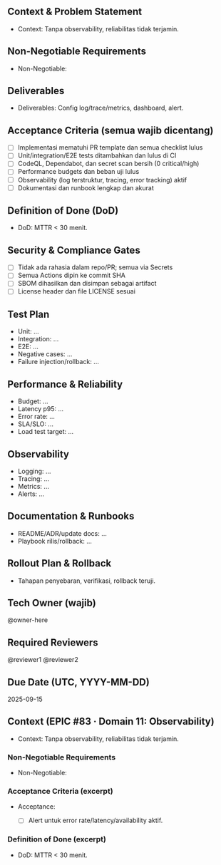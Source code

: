 <!-- AUTO:ENTERPRISE_TEMPLATE_V1 BEGIN -->
<!-- epic:#83 domain:11:Observability generated:2025-08-23T16:31:32.439Z -->
## Context & Problem Statement
- Context: Tanpa observability, reliabilitas tidak terjamin.

## Non-Negotiable Requirements
- Non-Negotiable:

## Deliverables
- Deliverables: Config log/trace/metrics, dashboard, alert.

## Acceptance Criteria (semua wajib dicentang)
- [ ] Implementasi mematuhi PR template dan semua checklist lulus
- [ ] Unit/integration/E2E tests ditambahkan dan lulus di CI
- [ ] CodeQL, Dependabot, dan secret scan bersih (0 critical/high)
- [ ] Performance budgets dan beban uji lulus
- [ ] Observability (log terstruktur, tracing, error tracking) aktif
- [ ] Dokumentasi dan runbook lengkap dan akurat

## Definition of Done (DoD)
- DoD: MTTR < 30 menit.

## Security & Compliance Gates
- [ ] Tidak ada rahasia dalam repo/PR; semua via Secrets
- [ ] Semua Actions dipin ke commit SHA
- [ ] SBOM dihasilkan dan disimpan sebagai artifact
- [ ] License header dan file LICENSE sesuai

## Test Plan
- Unit: ...
- Integration: ...
- E2E: ...
- Negative cases: ...
- Failure injection/rollback: ...

## Performance & Reliability
- Budget: ...
- Latency p95: ...
- Error rate: ...
- SLA/SLO: ...
- Load test target: ...

## Observability
- Logging: ...
- Tracing: ...
- Metrics: ...
- Alerts: ...

## Documentation & Runbooks
- README/ADR/update docs: ...
- Playbook rilis/rollback: ...

## Rollout Plan & Rollback
- Tahapan penyebaran, verifikasi, rollback teruji.

## Tech Owner (wajib)
@owner-here

## Required Reviewers
@reviewer1 @reviewer2

## Due Date (UTC, YYYY-MM-DD)
2025-09-15
<!-- AUTO:ENTERPRISE_TEMPLATE_V1 END -->

<!-- AUTO:CONTEXT_V1 BEGIN -->
<!-- parent:#14 epic:#83 generated:2025-08-23T16:21:52.543Z -->
## Context (EPIC #83 · Domain 11: Observability)

- Context: Tanpa observability, reliabilitas tidak terjamin.

### Non-Negotiable Requirements
- Non-Negotiable:

### Acceptance Criteria (excerpt)
- Acceptance:
  
  - [ ] Alert untuk error rate/latency/availability aktif.

### Definition of Done (excerpt)
- DoD: MTTR < 30 menit.

<!-- AUTO:CONTEXT_V1 END -->
